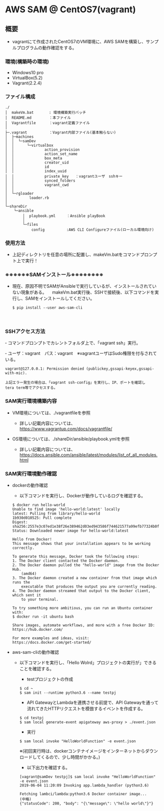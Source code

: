 # AWS SAM @ CentOS7(vagrant)

## 概要
- vagrantにて作成されたCentOS7のVM環境に、AWS SAMを構築し、サンプルプログラムの動作確認をする。

### 環境(構築時の環境)
- Windows10 pro
- VirtualBox(5.2)
- Vagrant(2.2.4)

### ファイル構成

~~~
./
│  makeVm.bat		: 環境構築実行バッチ
│  README.md		：本ファイル
│  Vagrantfile		：vagrant定義ファイル
│
├─.vagrant			：Vagrant内部ファイル(基本触らない)
│  ├─machines
│  │  └─samDev
│  │      └─virtualbox
│  │              action_provision
│  │              action_set_name
│  │              box_meta
│  │              creator_uid
│  │              id
│  │              index_uuid
│  │              private_key	：vagrantユーザ　sshキー
│  │              synced_folders
│  │              vagrant_cwd
│  │
│  └─rgloader
│          loader.rb
│
└─shareDir
    └─ansible
        │  playbook.yml		：Ansible playBook
        │
        └─files
            config			:AWS CLI Configureファイル(ローカル環境向け)
~~~

### 使用方法
- 上記ディレクトリを任意の場所に配置し、makeVm.batをコマンドプロンプト上で実行！
### ※※※※※※SAMインストール※※※※※※※※
- 現在、原因不明でSAMがAnsibleで実行しているが、インストールされていない現象がある。
　makeVm.bat実行後、SSHで接続後、以下コマンドを実行し、SAMをインストールしてください。
	~~~
	$ pip install --user aws-sam-cli
	~~~
　

### SSHアクセス方法
‐ コマンドプロンプトでカレントフォルダ上で、「vagrant ssh」実行。

‐ ユーザ：vagrant　パス：vagrant　※vagrantユーザはSudo権限を付与されている。

~~~
vagrant@127.0.0.1: Permission denied (publickey,gssapi-keyex,gssapi-with-mic).

上記エラー発生の場合は、「vagrant ssh-config」を実行し、IP、ポートを確認し
tera term等でアクセスする。
~~~

### SAM実行環境構築内容

- VM環境については、./vagrantfileを参照
	- 詳しい記載内容については、https://www.vagrantup.com/docs/vagrantfile/

- OS環境については、./shareDir/ansible/playbook.ymlを参照
	- 詳しい記載内容については、https://docs.ansible.com/ansible/latest/modules/list_of_all_modules.html

### SAM実行環境動作確認
- dockerの動作確認
	- 以下コマンドを実行し、Dockerが動作しているログを確認する。
	~~~
	$ docker run hello-world
	Unable to find image 'hello-world:latest' locally
	latest: Pulling from library/hello-world
	1b930d010525: Pull complete
	Digest: sha256:2557e3c07ed1e38f26e389462d03ed943586f744621577a99efb77324b0fe535
	Status: Downloaded newer image for hello-world:latest

	Hello from Docker!
	This message shows that your installation appears to be working correctly.

	To generate this message, Docker took the following steps:
	1. The Docker client contacted the Docker daemon.
	2. The Docker daemon pulled the "hello-world" image from the Docker Hub.
		(amd64)
	3. The Docker daemon created a new container from that image which runs the
		executable that produces the output you are currently reading.
	4. The Docker daemon streamed that output to the Docker client, which sent it
		to your terminal.

	To try something more ambitious, you can run an Ubuntu container with:
	$ docker run -it ubuntu bash

	Share images, automate workflows, and more with a free Docker ID:
	https://hub.docker.com/

	For more examples and ideas, visit:
	https://docs.docker.com/get-started/
	~~~

- aws-sam-cliの動作確認
	- 以下コマンドを実行し、「Hello Wolrd」プロジェクトの実行が」できることを確認する。
		- testプロジェクトの作成
		~~~
		$ cd ~
		$ sam init --runtime python3.6 --name testpj
		~~~

		- API GatewayとLambdaを連携させる前提で、API Gatewayを通って流れてきたHTTPリクエストを模倣するイベントを作成する。
		~~~
		$ cd testpj
		$ sam local generate-event apigateway aws-proxy > ./event.json
		~~~

		- 実行
		~~~
		$ sam local invoke "HelloWorldFunction" -e event.json
		~~~
		※(初回実行時は、dockerコンテナイメージをインターネットからダウンロードしてくるので、少し時間がかかる。)

		- 以下出力を確認する。
		~~~
		[vagrant@samDev testpj]$ sam local invoke "HelloWorldFunction" -e event.json
		2019-06-04 11:20:09 Invoking app.lambda_handler (python3.6)

		Fetching lambci/lambda:python3.6 Docker container image...
		(中略)
		{"statusCode": 200, "body": "{\"message\": \"hello world\"}"}
		~~~

